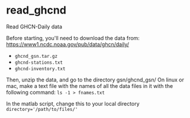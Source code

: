 # read_ghcnd
Read GHCN-Daily data

Before starting, you'll need to download the data from: https://www1.ncdc.noaa.gov/pub/data/ghcn/daily/
* ```ghcnd_gsn.tar.gz```
* ```ghcnd-stations.txt```
* ```ghcnd-inventory.txt```
  
Then, unzip the data, and go to the directory gsn/ghcnd_gsn/
On linux or mac,  make a text file with the names of all the data files in it with the following command:
```ls -1 > fnames.txt```

In the matlab script, change this to your local directory
```directory='/path/to/files/'```

